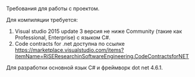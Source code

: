 Требования для работы с проектом.

Для компиляции требуется:
1. Visual studio 2015 update 3 версия не ниже Community (такие как Professional, Enterprise) с языком C#. 
2. Code contracts for .net доступна по ссылке https://marketplace.visualstudio.com/items?itemName=RiSEResearchinSoftwareEngineering.CodeContractsforNET

Для разработки основной язык C# и фреймворк dot net 4.6.1.
